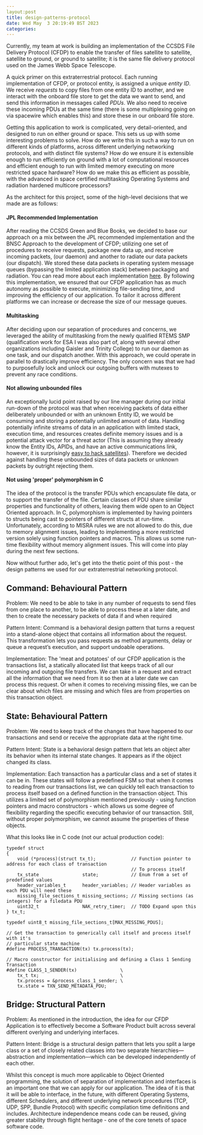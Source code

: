```yaml
---
layout:post
title: design-patterns-protocol
date: Wed May  3 20:19:49 BST 2023
categories: 
---
```

Currently, my team at work is building an implementation of the CCSDS File Delivery Protocol (CFDP) to enable the transfer of files satellite to satellite, satellite to ground, or ground to satellite; it is the same file delivery protocol used on the James Webb Space Telescope.

A quick primer on this extraterrestrial protocol. Each running implementation of CFDP, or protocol entity, is assigned a unique _entity ID_. We receive _requests_ to copy files from one entity ID to another, and we interact with the onboard file store to get the data we want to send, and send this information in messages called _PDUs_. We also need to receive these incoming PDUs at the same time (there is some multiplexing going on via spacewire which enables this) and store these in our onboard file store.

Getting this application to work is complicated, very detail-oriented, and designed to run on either ground or space. This sets us up with some interesting problems to solve. How do we write this in such a way to run on different kinds of platforms, across different underlying networking protocols, and with distinct file systems? How do we ensure it is extensible enough to run efficiently on ground with a lot of computational resources and efficient enough to run with limited memory executing on more restricted space hardware? How do we make this as efficient as possible, with the advanced in space certified multitasking Operating Systems and radiation hardened multicore processors?

As the architect for this project, some of the high-level decisions that we made are as follows:

#### JPL Recommended Implementation

After reading the CCSDS Green and Blue Books, we decided to base our approach on a mix between the JPL recommended implementation and the BNSC Approach to the development of CFDP; utilizing one set of procedures to receive requests, package new data up, and receive incoming packets, (our daemon) and another to radiate our data packets (our dispatch). We stored these data packets in operating system message queues (bypassing the limited application stack) between packaging and radiation. You can read more about each implementation [here](https://public.ccsds.org/Publications/default.aspx). By following this implementation, we ensured that our CFDP application has as much autonomy as possible to execute, minimizing file-sending time, and improving the efficiency of our application. To tailor it across different platforms we can increase or decrease the size of our message queues.

#### Multitasking

After deciding upon our separation of procedures and concerns, we leveraged the ability of multitasking from the newly qualified RTEMS SMP (qualification work for ESA I was also part of, along with several other organizations including Gaisler and Trinity College) to run our daemon as one task, and our dispatch another. With this approach, we could operate in parallel to drastically improve efficiency. The only concern was that we had to purposefully lock and unlock our outgoing buffers with mutexes to prevent any race conditions.

#### Not allowing unbounded files

An exceptionally lucid point raised by our line manager during our initial run-down of the protocol was that when receiving packets of data either deliberately unbounded or with an unknown Entity ID, we would be consuming and storing a potentially unlimited amount of data. Handling potentially infinite streams of data in an application with limited stack, execution time, and resources creates definite memory issues and is a potential attack vector for a threat actor (This is assuming they already know the Entity IDs, APIDs, and have an active communications link, however, it is surprisingly [easy to hack satellites](https://www.welivesecurity.com/2021/06/07/hacking-space-how-pwn-satellite/)). Therefore we decided against handling these unbounded sizes of data packets or unknown packets by outright rejecting them.

#### Not using 'proper' polymorphism in C

The idea of the protocol is the transfer PDUs which encapsulate file data, or to support the transfer of the file. Certain classes of PDU share similar properties and functionality of others, leaving them wide open to an Object Oriented approach. In C, polymorphism is implemented by having pointers to structs being cast to pointers of different structs at run-time. Unfortunately, according to MISRA rules we are not allowed to do this, due to memory alignment issues, leading to implementing a more restricted version solely using function pointers and macros. This allows us some run-time flexibility without memory alignment issues. This will come into play during the next few sections.

Now without further ado, let's get into the thetic point of this post - the design patterns we used for our extraterrestrial networking protocol.

## Command: Behavioural Pattern

Problem: We need to be able to take in any number of requests to send files from one place to another, to be able to process these at a later date, and then to create the necessary packets of data if and when required

Pattern Intent: Command is a behavioral design pattern that turns a request into a stand-alone object that contains all information about the request. This transformation lets you pass requests as method arguments, delay or queue a request’s execution, and support undoable operations.

Implementation: The 'meat and potatoes' of our CFDP application is the transactions list, a statically allocated list that keeps track of all our incoming and outgoing file transfers. We can take in a request and extract all the information that we need from it so then at a later date we can process this request. Or when it comes to receiving missing files, we can be clear about which files are missing and which files are from properties on this transaction object.

## State: Behavioural Pattern

Problem: We need to keep track of the changes that have happened to our transactions and send or receive the appropriate data at the right time.

Pattern Intent: State is a behavioral design pattern that lets an object alter its behavior when its internal state changes. It appears as if the object changed its class.

Implementation: Each transaction has a particular class and a set of states it can be in. These states will follow a predefined FSM so that when it comes to reading from our transactions list, we can quickly tell each transaction to process itself based on a defined function in the transaction object. This utilizes a limited set of polymorphism mentioned previously - using function pointers and macro constructors - which allows us some degree of flexibility regarding the specific executing behavior of our transaction. Still, without proper polymorphism, we cannot assume the properties of these objects.

What this looks like in C code (not our actual production code):

```
typedef struct
{
    void (*process)(struct tx_t);             // Function pointer to address for each class of transaction
                                              // To process itself
    tx_state                state;            // Enum from a set of predefined values
    header_variables_t      header_variables; // Header variables as each PDU will need these
    missing_file_sections_t missing_sections; // Missing sections (as integers) for a filedata PDU
    uint32_t                NAK_retry_timer;  // TODO Expand upon this
} tx_t;

typedef uint8_t missing_file_sections_t[MAX_MISSING_PDUS];

// Get the transaction to generically call itself and process itself with it's
// particular state machine
#define PROCESS_TRANSACTION(tx) tx.process(tx);

// Macro constructor for initialising and defining a Class 1 Sending Transaction
#define CLASS_1_SENDER(tx)                \
    tx_t tx;                              \
    tx.process = &process_class_1_sender; \
    tx.state = TXN_SEND_METADATA_PDU;
```

## Bridge: Structural Pattern

Problem: As mentioned in the introduction, the idea for our CFDP Application is to effectively become a Software Product built across several different overlying and underlying interfaces.

Pattern Intent: Bridge is a structural design pattern that lets you split a large class or a set of closely related classes into two separate hierarchies—abstraction and implementation—which can be developed independently of each other.

Whilst this concept is much more applicable to Object Oriented programming, the solution of separation of implementation and interfaces is an important one that we can apply for our application. The idea of it is that it will be able to interface, in the future, with different Operating Systems, different Schedulers, and different underlying network procedures (TCP, UDP, SPP, Bundle Protocol) with specific compilation time definitions and includes. Architecture independence means code can be reused, giving greater stability through flight heritage - one of the core tenets of space software code.
